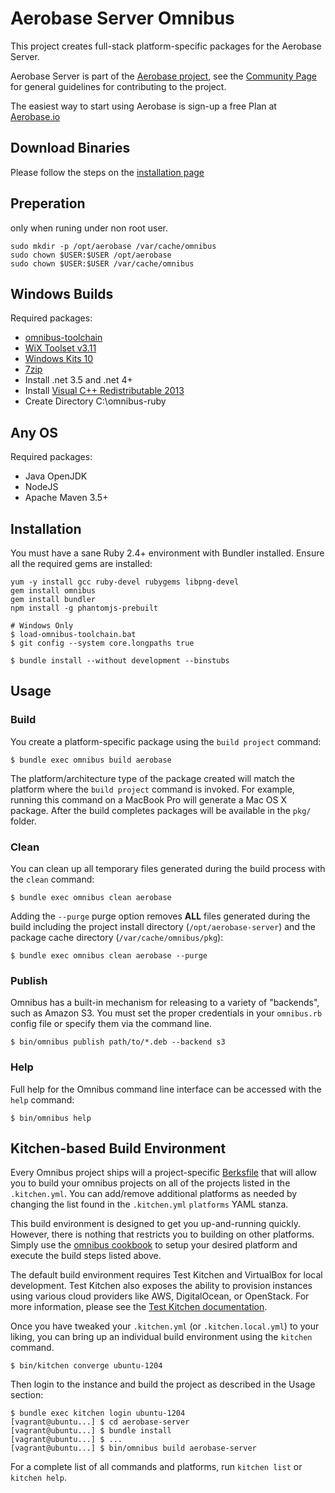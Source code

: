 Aerobase Server Omnibus
==================================
This project creates full-stack platform-specific packages for the Aerobase Server.

Aerobase Server is part of the [Aerobase project](https://aerobase.io/), see the [Community Page](https://aerobase.io/) for general guidelines for contributing to the project.

The easiest way to start using Aerobase is sign-up a free Plan at [Aerobase.io](https://cloud.aerobase.io/portal)

Download Binaries
------------
Please follow the steps on the [installation page](https://aerobase.io/docs/gsg/index.html)


Preperation 
------------
only when runing under non root user.

```shell
sudo mkdir -p /opt/aerobase /var/cache/omnibus
sudo chown $USER:$USER /opt/aerobase
sudo chown $USER:$USER /var/cache/omnibus
```

Windows Builds
--------------
Required packages:
- [omnibus-toolchain](https://github.com/aerobase/omnibus-toolchain)
- [WiX Toolset v3.11](http://wixtoolset.org/releases/)
- [Windows Kits 10](https://developer.microsoft.com/en-us/windows/downloads/windows-10-sdk)
- [7zip](https://www.7-zip.org/download.html)
- Install .net 3.5 and .net 4+
- Install [Visual C++ Redistributable 2013](https://www.microsoft.com/en-us/download/confirmation.aspx?id=40784)
- Create Directory C:\omnibus-ruby

Any OS
--------------
Required packages:
- Java OpenJDK
- NodeJS
- Apache Maven 3.5+

Installation
------------
You must have a sane Ruby 2.4+ environment with Bundler installed. Ensure all
the required gems are installed:

```shell
yum -y install gcc ruby-devel rubygems libpng-devel
gem install omnibus
gem install bundler
npm install -g phantomjs-prebuilt
```

```shell
# Windows Only
$ load-omnibus-toolchain.bat
$ git config --system core.longpaths true
```

```shell
$ bundle install --without development --binstubs
```

Usage
-----
### Build

You create a platform-specific package using the `build project` command:

```shell
$ bundle exec omnibus build aerobase
```

The platform/architecture type of the package created will match the platform
where the `build project` command is invoked. For example, running this command
on a MacBook Pro will generate a Mac OS X package. After the build completes
packages will be available in the `pkg/` folder.

### Clean

You can clean up all temporary files generated during the build process with
the `clean` command:

```shell
$ bundle exec omnibus clean aerobase
```

Adding the `--purge` purge option removes __ALL__ files generated during the
build including the project install directory (`/opt/aerobase-server`) and
the package cache directory (`/var/cache/omnibus/pkg`):

```shell
$ bundle exec omnibus clean aerobase --purge
```

### Publish

Omnibus has a built-in mechanism for releasing to a variety of "backends", such
as Amazon S3. You must set the proper credentials in your `omnibus.rb` config
file or specify them via the command line.

```shell
$ bin/omnibus publish path/to/*.deb --backend s3
```

### Help

Full help for the Omnibus command line interface can be accessed with the
`help` command:

```shell
$ bin/omnibus help
```

Kitchen-based Build Environment
-------------------------------
Every Omnibus project ships will a project-specific
[Berksfile](http://berkshelf.com/) that will allow you to build your omnibus projects on all of the projects listed
in the `.kitchen.yml`. You can add/remove additional platforms as needed by
changing the list found in the `.kitchen.yml` `platforms` YAML stanza.

This build environment is designed to get you up-and-running quickly. However,
there is nothing that restricts you to building on other platforms. Simply use
the [omnibus cookbook](https://github.com/opscode-cookbooks/omnibus) to setup
your desired platform and execute the build steps listed above.

The default build environment requires Test Kitchen and VirtualBox for local
development. Test Kitchen also exposes the ability to provision instances using
various cloud providers like AWS, DigitalOcean, or OpenStack. For more
information, please see the [Test Kitchen documentation](http://kitchen.ci).

Once you have tweaked your `.kitchen.yml` (or `.kitchen.local.yml`) to your
liking, you can bring up an individual build environment using the `kitchen`
command.

```shell
$ bin/kitchen converge ubuntu-1204
```

Then login to the instance and build the project as described in the Usage
section:

```shell
$ bundle exec kitchen login ubuntu-1204
[vagrant@ubuntu...] $ cd aerobase-server
[vagrant@ubuntu...] $ bundle install
[vagrant@ubuntu...] $ ...
[vagrant@ubuntu...] $ bin/omnibus build aerobase-server
```

For a complete list of all commands and platforms, run `kitchen list` or
`kitchen help`.
